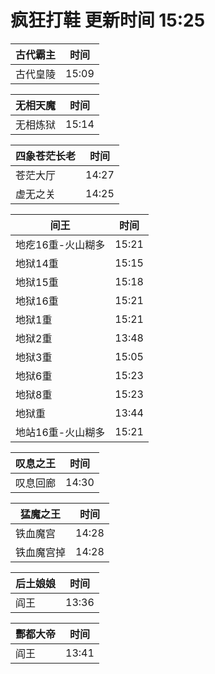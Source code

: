 # 疯狂打鞋 更新时间 15:25

| 古代霸主   | 时间    |
|--------|-------|
| 古代皇陵 | 15:09 |

| 无相天魔   | 时间    |
|--------|-------|
| 无相炼狱 | 15:14 |

| 四象苍茫长老   | 时间    |
|--------|-------|
| 苍茫大厅 | 14:27 |
| 虚无之关 | 14:25 |

| 间王   | 时间    |
|--------|-------|
| 地疙16重-火山糊多 | 15:21 |
| 地狱14重 | 15:15 |
| 地狱15重 | 15:18 |
| 地狱16重 | 15:21 |
| 地狱1重 | 15:21 |
| 地狱2重 | 13:48 |
| 地狱3重 | 15:05 |
| 地狱6重 | 15:23 |
| 地狱8重 | 15:23 |
| 地狱重 | 13:44 |
| 地站16重-火山糊多 | 15:21 |

| 叹息之王   | 时间    |
|--------|-------|
| 叹息回廊 | 14:30 |

| 猛魔之王   | 时间    |
|--------|-------|
| 铁血魔宫 | 14:28 |
| 铁血魔宫掉 | 14:28 |

| 后土娘娘   | 时间    |
|--------|-------|
| 阎王 | 13:36 |

| 酆都大帝   | 时间    |
|--------|-------|
| 阎王 | 13:41 |